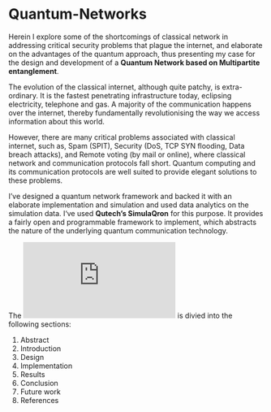 # Quantum-Networks

Herein I explore some of the shortcomings of classical network in addressing critical security problems that plague the internet, and elaborate on the advantages of the quantum approach, thus presenting my case for the design and development of a **Quantum Network based on Multipartite entanglement**.

The evolution of the classical internet, although quite patchy, is extra-ordinary. It is the fastest penetrating infrastructure today, eclipsing electricity, telephone and gas. A majority of the communication happens over the internet, thereby fundamentally revolutionising the way we access information about this world.

However, there are many critical problems associated with classical internet, such as, Spam (SPIT), Security (DoS, TCP SYN flooding, Data breach attacks), and Remote voting (by mail or online), where classical network and communication protocols fall short. Quantum computing and its communication protocols are well suited to provide elegant solutions to these problems.

I’ve designed a quantum network framework and backed it with an elaborate implementation and simulation and used data analytics on the simulation data. I‘ve used **Qutech’s SimulaQron** for this purpose. It provides a fairly open and programmable framework to implement, which abstracts the nature of the underlying quantum communication technology.

The ![report](https://github.com/arahant/Quantum-Networks/blob/master/report-aak700-quantum-networks.pdf) is divied into the following sections:
1. Abstract
1. Introduction
1. Design
1. Implementation
1. Results
1. Conclusion
1. Future work
1. References
